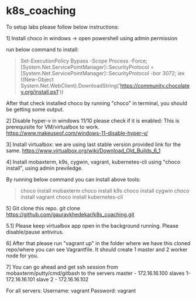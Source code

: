 # k8s_coaching

To setup labs please follow below instructions:

1] Install choco in windows -> open powershell using admin permission

run below command to install:
 > Set-ExecutionPolicy Bypass -Scope Process -Force; [System.Net.ServicePointManager]::SecurityProtocol = [System.Net.ServicePointManager]::SecurityProtocol -bor 3072; iex ((New-Object System.Net.WebClient).DownloadString('https://community.chocolatey.org/install.ps1'))

After that check  installed choco by running "choco" in terminal, you should be getting some output.

2] Disable hyper-v in windows 11/10 please check if it is enabled: This is prerequisite for VM/virtualbox to work.
https://www.makeuseof.com/windows-11-disable-hyper-v/

3] Install virtualbox: we are using last stable version provided link for the same.
https://www.virtualbox.org/wiki/Download_Old_Builds_6_1

4] Install mobaxterm, k9s, cygwin, vagrant, kubernetes-cli using "choco install", using admin previledge.

By running below command you can install above tools:
> choco install mobaxterm
> choco install k9s
> choco install cygwin
> choco install vagrant 
> choco install kubernetes-cli

5] Git clone this repo.
git clone https://github.com/gauravkhedekar/k8s_coaching.git

5.1] Please keep  virtualbox app open in the background running. Please disable/pause antivirus.

6] After that please run "vagrant up" in the folder where we have this cloned repo/where you can see Vagrantfile. It should create 1 master and 2 worker node for you.

7] You can go ahead and get ssh session from mobaxterm/putty/cmd/gitbash to the servers
  master - 172.16.16.100 
 slaves 1- 172.16.16.101 
 slave 2 -  172.16.16.102
 
For all servers:
Username: vagrant
Password: vagrant
